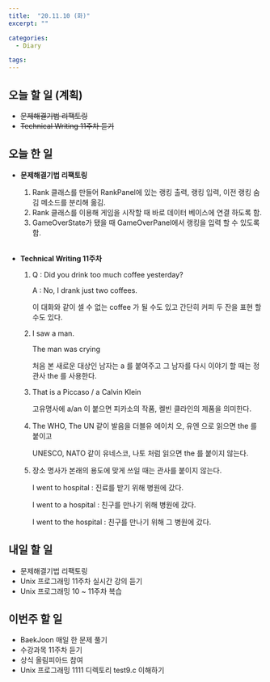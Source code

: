 ```yaml
---
title:  "20.11.10 (화)"
excerpt: ""

categories:
  - Diary

tags:
---
```


## 오늘 할 일 (계획)

- ~~문제해결기법 리팩토링~~
- ~~Technical Writing 11주차 듣기~~

## 오늘 한 일

- **문제해결기법 리팩토링**

  1. Rank 클래스를 만들어 RankPanel에 있는 랭킹 출력, 랭킹 입력, 이전 랭킹 숨김 메소드를 분리해 옮김.
  2. Rank 클래스를 이용해 게임을 시작할 때 바로 데이터 베이스에 연결 하도록 함.
  3. GameOverState가 됐을 때 GameOverPanel에서 랭킹을 입력 할 수 있도록 함.

  <br>

- **Technical Writing 11주차**

  1. Q : Did you drink too much coffee yesterday?

     A : No, I drank just two coffees.

     이 대화와 같이 셀 수 없는 coffee 가 될 수도 있고 간단히 커피 두 잔을 표현 할 수도 있다.

  2. I saw a man.

     The man was crying

     처음 본 새로운 대상인 남자는 a 를 붙여주고 그 남자를 다시 이야기 할 때는 정관사 the 를 사용한다.

  3. That is a Piccaso / a Calvin Klein

     고유명사에 a/an 이 붙으면 피카소의 작품, 켈빈 클라인의 제품을 의미한다.

  4. The WHO, The UN 같이 발음을 더블유 에이치 오, 유엔 으로 읽으면 the 를 붙이고

     UNESCO, NATO 같이 유네스코, 나토 처럼 읽으면 the 를 붙이지 않는다.

  5. 장소 명사가 본래의 용도에 맞게 쓰일 때는 관사를 붙이지 않는다.

     I went to hospital : 진료를 받기 위해 병원에 갔다.

     I went to a hospital : 친구를 만나기 위해 병원에 갔다.

     I went to the hospital : 친구를 만나기 위해 그 병원에 갔다.


## 내일 할 일

- 문제해결기법 리팩토링
- Unix 프로그래밍 11주차 실시간 강의 듣기
- Unix 프로그래밍 10 ~ 11주차 복습

## 이번주 할 일

- BaekJoon 매일 한 문제 풀기
- 수강과목 11주차 듣기
- 상식 올림피아드 참여
- Unix 프로그래밍 1111 디렉토리 test9.c 이해하기

<br>